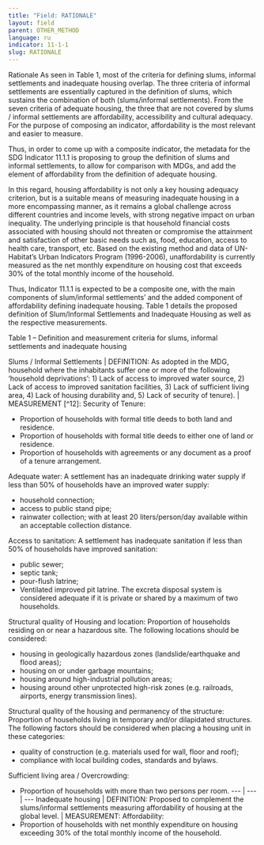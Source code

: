 ```yaml
---
title: "Field: RATIONALE"
layout: field
parent: OTHER_METHOD
language: ru
indicator: 11-1-1
slug: RATIONALE
---
```

Rationale
As seen in Table 1, most of the criteria for defining slums, informal settlements and inadequate housing overlap. The three criteria of informal settlements are essentially captured in the definition of slums, which sustains the combination of both (slums/informal settlements). From the seven criteria of adequate housing, the three that are not covered by slums / informal settlements are affordability, accessibility and cultural adequacy. For the purpose of composing an indicator, affordability is the most relevant and easier to measure.   

Thus, in order to come up with a composite indicator, the metadata for the SDG Indicator 11.1.1 is proposing to group the definition of slums and informal settlements, to allow for comparison with MDGs, and add the element of affordability from the definition of adequate housing. 

In this regard, housing affordability is not only a key housing adequacy criterion, but is a suitable means of measuring inadequate housing in a more encompassing manner, as it remains a global challenge across different countries and income levels, with strong negative impact on urban inequality. 
The underlying principle is that household financial costs associated with housing should not threaten or compromise the attainment and satisfaction of other basic needs such as, food, education, access to health care, transport, etc. Based on the existing method and data of UN-Habitat’s Urban Indicators Program (1996-2006), unaffordability is currently measured as the net monthly expenditure on housing cost that exceeds 30% of the total monthly income of the household.

Thus, Indicator 11.1.1 is expected to be a composite one, with the main components of slum/informal settlements’ and the added component of affordability defining inadequate housing. Table 1 details the proposed definition of Slum/Informal Settlements and Inadequate Housing as well as the respective measurements. 

Table 1 – Definition and measurement criteria for slums, informal settlements and inadequate housing

Slums / Informal Settlements | DEFINITION: As adopted in the MDG, household where the inhabitants suffer one or more of the following ‘household deprivations’: 1) Lack of access to improved water source, 2) Lack of access to improved sanitation facilities, 3) Lack of sufficient living area, 4) Lack of housing durability and, 5) Lack of security of tenure). | MEASUREMENT [^12]: Security of Tenure:
* Proportion of households with formal title deeds to both land and residence.
* Proportion of households with formal title deeds to either one of land or residence.
* Proportion of households with agreements or any document as a proof of a tenure arrangement.

Adequate water:
A settlement has an inadequate drinking water supply if less than 50% of households have an improved water supply:
* household connection;
* access to public stand pipe;
* rainwater collection; with at least 20 liters/person/day available within an acceptable collection distance.

Access to sanitation:
A settlement has inadequate sanitation if less than 50% of households have improved sanitation:
* public sewer;
* septic tank;
* pour-flush latrine;
* Ventilated improved pit latrine.
The excreta disposal system is considered adequate if it is private or shared by a maximum of two households.

Structural quality of Housing and location: Proportion of households residing on or near a hazardous site. The following locations should be considered:
* housing in geologically hazardous zones (landslide/earthquake and flood areas);
* housing on or under garbage mountains;
* housing around high-industrial pollution areas;
* housing around other unprotected high-risk zones (e.g. railroads, airports, energy transmission lines).

Structural quality of the housing and permanency of the structure:
Proportion of households living in temporary and/or dilapidated structures. The following factors should be considered when placing a housing unit in these categories: 
* quality of construction (e.g. materials used for wall, floor and roof);
* compliance with local building codes, standards and bylaws.

Sufficient living area / Overcrowding:
* Proportion of households with more than two persons per room. 
--- | ---| ---
Inadequate housing | DEFINITION: Proposed to complement the slums/informal settlements measuring affordability of housing at the global level. | MEASUREMENT: Affordability: 
* Proportion of households with net monthly expenditure on housing exceeding 30% of the total monthly income of the household.